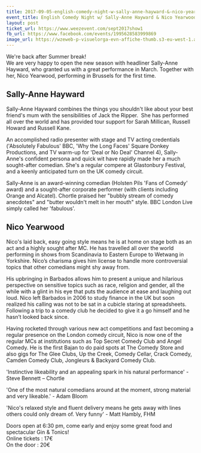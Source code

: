 ```yaml
---
title: 2017-09-05-english-comedy-night-w-sally-anne-hayward-&-nico-yearwood
event_title: English Comedy Night w/ Sally-Anne Hayward & Nico Yearwood
layout: post
ticket_url: https://www.weezevent.com/sept2017show1
fb_url: https://www.facebook.com/events/1995628583999869
image_url: https://wzeweb-p-visuelorga-evn-affiche-thumb.s3-eu-west-1.amazonaws.com/affiche_269257.thumb53700.1501843313.jpg
---
```

We're back after Summer break!  
We are very happy to open the new season with headliner Sally-Anne Hayward, who granted us with a great performance in March. Together with her, Nico Yearwood, performing in Brussels for the first time.

## Sally-Anne Hayward
Sally-Anne Hayward combines the things you shouldn't like about your best friend's mum with the sensibilities of Jack the Ripper.  She has performed all over the world and has provided tour support for Sarah Millican, Russell Howard and Russell Kane.

An accomplished radio presenter with stage and TV acting credentials ('Absolutely Fabulous' BBC, 'Why the Long Faces' Square Donkey Productions, and TV warm-up for 'Deal or No Deal' Channel 4), Sally-Anne's confident persona and quick wit have rapidly made her a much sought-after comedian. She's a regular compere at Glastonbury Festival, and a keenly anticipated turn on the UK comedy circuit.

Sally-Anne is an award-winning comedian (Holsten Pils 'Fans of Comedy' award) and a sought-after corporate performer (with clients including Orange and Alcatel). Chortle praised her "bubbly stream of comedy anecdotes" and "butter wouldn't melt in her mouth" style. BBC London Live simply called her 'fabulous'.

## Nico Yearwood
Nico's laid back, easy going style means he is at home on stage both as an act and a highly sought after MC. He has travelled all over the world performing in shows from Scandinavia to Eastern Europe to Wetwang in Yorkshire. Nico’s charisma gives him license to handle more controversial topics that other comedians might shy away from.

His upbringing in Barbados allows him to present a unique and hilarious perspective on sensitive topics such as race, religion and gender, all the while with a glint in his eye that puts the audience at ease and laughing out loud. Nico left Barbados in 2006 to study finance in the UK but soon realized his calling was not to be sat in a cubicle staring at spreadsheets. Following a trip to a comedy club he decided to give it a go himself and he hasn’t looked back since.

Having rocketed through various new act competitions and fast becoming a regular presence on the London comedy circuit, Nico is now one of the regular MCs at institutions such as Top Secret Comedy Club and Angel Comedy. He is the first Bajan to do paid spots at The Comedy Store and also gigs for The Glee Clubs, Up the Creek, Comedy Cellar, Crack Comedy, Camden Comedy Club, Jongleurs & Backyard Comedy Club.

'Instinctive likeability and an appealing spark in his natural performance' - Steve Bennett – Chortle

'One of the most natural comedians around at the moment, strong material and very likeable.' - Adam Bloom

'Nico's relaxed style and fluent delivery means he gets away with lines others could only dream of. Very funny' - Matt Hambly, FHM

Doors open at 6:30 pm, come early and enjoy some great food and spectacular Gin & Tonics!  
Online tickets : 17€  
On the door : 20€
